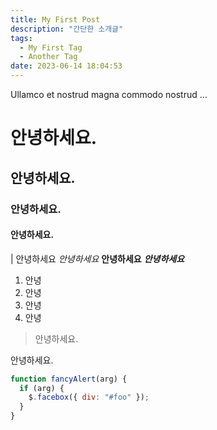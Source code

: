 ```yaml
---
title: My First Post
description: "간단한 소개글"
tags:
  - My First Tag
  - Another Tag
date: 2023-06-14 18:04:53
---
```


Ullamco et nostrud magna commodo nostrud ...

# 안녕하세요.

## 안녕하세요.

### 안녕하세요.

#### 안녕하세요.

| 안녕하세요
_안녕하세요_
**안녕하세요**
**_안녕하세요_**

1. 안녕
2. 안녕
3. 안녕
4. 안녕

> 안녕하세요.

안녕하세요.

```jsx:app.jsx
function fancyAlert(arg) {
  if (arg) {
    $.facebox({ div: "#foo" });
  }
}
```
